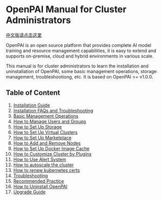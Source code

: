 # OpenPAI Manual for Cluster Administrators

[中文版请点击这里](https://openpai.readthedocs.io/zh_CN/latest/)

OpenPAI is an open source platform that provides complete AI model training and resource management capabilities, it is easy to extend and supports on-premise, cloud and hybrid environments in various scale.

This manual is for cluster administrators to learn the installation and uninstallation of OpenPAI, some basic management operations, storage management, troubleshootiong, etc. It is based on OpenPAI >= v1.0.0.

## Table of Content

1. [Installation Guide](./installation-guide.md)
2. [Installation FAQs and Troubleshooting](./installation-faqs-and-troubleshooting.md)
3. [Basic Management Operations](./basic-management-operations.md)
4. [How to Manage Users and Groups](./how-to-manage-users-and-groups.md)
5. [How to Set Up Storage](./how-to-set-up-storage.md)
6. [How to Set Up Virtual Clusters](./how-to-set-up-virtual-clusters.md)
7. [How to Set Up Marketplace](./how-to-set-up-marketplace.md)
8. [How to Add and Remove Nodes](./how-to-add-and-remove-nodes.md)
9. [How to Set Up Docker Image Cache](./how-to-set-up-docker-image-cache.md)
10. [How to Customize Cluster by Plugins](./how-to-customize-cluster-by-plugins.md)
11. [How to Use Alert System](./how-to-use-alert-system.md)
12. [How to autoscale the cluster](./how-to-autoscale-the-cluster.md)
13. [How to renew kubernetes certs](./how-to-renew-k8s-cert.md)
14. [Troubleshooting](./troubleshooting.md)
15. [Recommended Practice](./recommended-practice.md)
16. [How to Uninstall OpenPAI](./how-to-uninstall-openpai.md)
17. [Upgrade Guide](./upgrade-guide.md)
